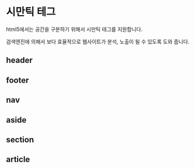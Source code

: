 # 시만틱 테그
html5에서는 공간을 구분하기 위해서 시만틱 테그를 지원합니다.

검색엔진에 의해서 보다 효율적으로 웹사이트가 분석, 노출이 될 수 있도록 도와 줍니다.

## header

## footer

## nav

## aside

## section

## article



